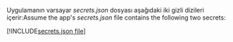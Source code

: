 <span data-ttu-id="a3829-101">Uygulamanın varsayar *secrets.json* dosyası aşağıdaki iki gizli dizileri içerir:</span><span class="sxs-lookup"><span data-stu-id="a3829-101">Assume the app's *secrets.json* file contains the following two secrets:</span></span>

[!INCLUDE[secrets.json file](secrets-json-file.md)]
